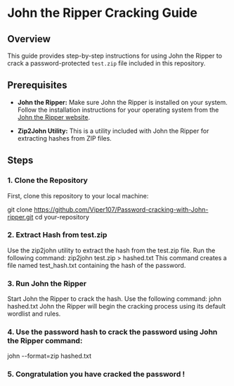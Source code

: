 # John the Ripper Cracking Guide

## Overview

This guide provides step-by-step instructions for using John the Ripper to crack a password-protected `test.zip` file included in this repository. 

## Prerequisites

- **John the Ripper:** Make sure John the Ripper is installed on your system. Follow the installation instructions for your operating system from the [John the Ripper website](https://www.openwall.com/john/).

- **Zip2John Utility:** This is a utility included with John the Ripper for extracting hashes from ZIP files.

## Steps

### 1. Clone the Repository

First, clone this repository to your local machine:

git clone https://github.com/Viper107/Password-cracking-with-John-ripper.git
cd your-repository

### 2. Extract Hash from test.zip
Use the zip2john utility to extract the hash from the test.zip file. Run the following command:
zip2john test.zip > hashed.txt
This command creates a file named test_hash.txt containing the hash of the password.

### 3. Run John the Ripper
Start John the Ripper to crack the hash. Use the following command:
john hashed.txt
John the Ripper will begin the cracking process using its default wordlist and rules.

### 4. Use the password hash to crack the password using John the Ripper command:
john --format=zip hashed.txt

### 5. Congratulation you have cracked the password !

